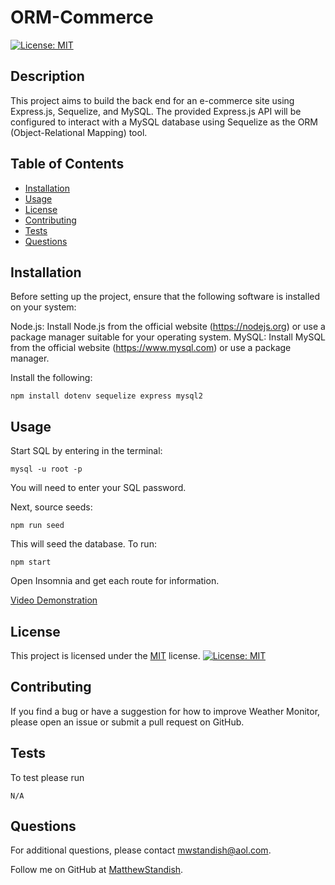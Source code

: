 # ORM-Commerce

[![License: MIT](https://img.shields.io/badge/License-MIT-yellow.svg)](https://opensource.org/licenses/MIT)

## Description

This project aims to build the back end for an e-commerce site using Express.js, Sequelize, and MySQL. The provided Express.js API will be configured to interact with a MySQL database using Sequelize as the ORM (Object-Relational Mapping) tool.

## Table of Contents

- [Installation](#installation)
- [Usage](#usage)
- [License](#license)
- [Contributing](#contributing)
- [Tests](#tests)
- [Questions](#questions)

## Installation

Before setting up the project, ensure that the following software is installed on your system:

Node.js: Install Node.js from the official website (https://nodejs.org) or use a package manager suitable for your operating system.
MySQL: Install MySQL from the official website (https://www.mysql.com) or use a package manager.

Install the following:

```
npm install dotenv sequelize express mysql2
```

## Usage

Start SQL by entering in the terminal:

```
mysql -u root -p
```

You will need to enter your SQL password.

Next, source seeds:

```
npm run seed
```

This will seed the database.
To run:

```
npm start
```

Open Insomnia and get each route for information.

[Video Demonstration](https://drive.google.com/file/d/1lzR9GpYTGSTrs4hjUGA6bnYo2pwpNmne/view?usp=sharing)

## License

This project is licensed under the [MIT](https://opensource.org/licenses/MIT) license. [![License: MIT](https://img.shields.io/badge/License-MIT-yellow.svg)](https://opensource.org/licenses/MIT)

## Contributing

If you find a bug or have a suggestion for how to improve Weather Monitor, please open an issue or submit a pull request on GitHub.

## Tests

To test please run

```
N/A
```

## Questions

For additional questions, please contact [mwstandish@aol.com](mailto:mwstandish@aol.com).

Follow me on GitHub at [MatthewStandish](https://github.com/MatthewStandish).
